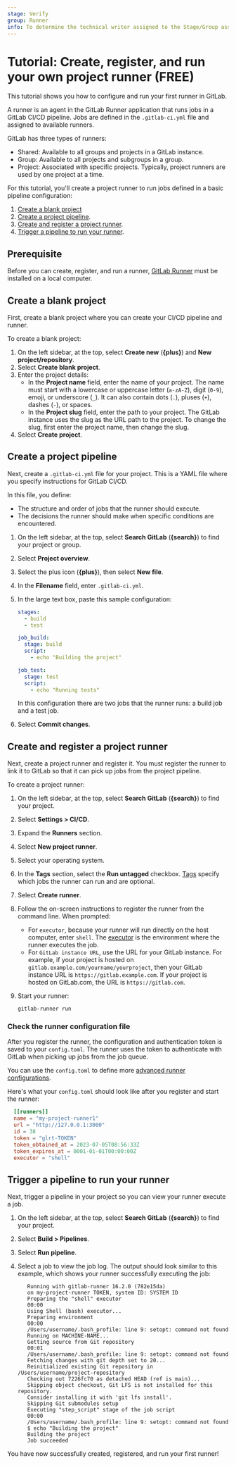 ```yaml
---
stage: Verify
group: Runner
info: To determine the technical writer assigned to the Stage/Group associated with this page, see https://about.gitlab.com/handbook/product/ux/technical-writing/#assignments
---
```


# Tutorial: Create, register, and run your own project runner **(FREE)**

This tutorial shows you how to configure and run your first runner in GitLab.

A runner is an agent in the GitLab Runner application that runs jobs in a GitLab CI/CD pipeline.
Jobs are defined in the `.gitlab-ci.yml` file and assigned to available runners.

GitLab has three types of runners:

- Shared: Available to all groups and projects in a GitLab instance.
- Group: Available to all projects and subgroups in a group.
- Project: Associated with specific projects. Typically, project runners are used by one project at a time.

For this tutorial, you'll create a project runner to run jobs defined in a basic pipeline
configuration:

1. [Create a blank project](#create-a-blank-project)
1. [Create a project pipeline](#create-a-project-pipeline).
1. [Create and register a project runner](#create-and-register-a-project-runner).
1. [Trigger a pipeline to run your runner](#trigger-a-pipeline-to-run-your-runner).

## Prerequisite

Before you can create, register, and run a runner,  [GitLab Runner](https://docs.gitlab.com/runner/install/) must be installed on a local computer.

## Create a blank project

First, create a blank project where you can create your CI/CD pipeline and runner.

To create a blank project:

1. On the left sidebar, at the top, select **Create new** (**{plus}**) and **New project/repository**.
1. Select **Create blank project**.
1. Enter the project details:
   - In the **Project name** field, enter the name of your project. The name must start with a lowercase or uppercase letter (`a-zA-Z`), digit (`0-9`), emoji, or underscore (`_`). It can also contain dots (`.`), pluses (`+`), dashes (`-`), or spaces.
   - In the **Project slug** field, enter the path to your project. The GitLab instance uses the
     slug as the URL path to the project. To change the slug, first enter the project name,
     then change the slug.
1. Select **Create project**.

## Create a project pipeline

Next, create a `.gitlab-ci.yml` file for your project. This is a YAML file where you specify instructions for GitLab CI/CD.

In this file, you define:

- The structure and order of jobs that the runner should execute.
- The decisions the runner should make when specific conditions are encountered.

1. On the left sidebar, at the top, select **Search GitLab** (**{search}**) to find your project or group.
1. Select **Project overview**.
1. Select the plus icon (**{plus}**), then select **New file**.
1. In the **Filename** field, enter `.gitlab-ci.yml`.
1. In the large text box, paste this sample configuration:

   ```yaml
   stages:
     - build
     - test

   job_build:
     stage: build
     script:
       - echo "Building the project"

   job_test:
     stage: test
     script:
       - echo "Running tests"
   ```

   In this configuration there are two jobs that the runner runs: a build job and a test job.
1. Select **Commit changes**.

## Create and register a project runner

Next, create a project runner and register it. You must register the runner to link it
to GitLab so that it can pick up jobs from the project pipeline.

To create a project runner:

1. On the left sidebar, at the top, select **Search GitLab** (**{search}**) to find your project.
1. Select **Settings > CI/CD**.
1. Expand the **Runners** section.
1. Select **New project runner**.
1. Select your operating system.
1. In the **Tags** section, select the **Run untagged** checkbox. [Tags](../../ci/runners/configure_runners.md#use-tags-to-control-which-jobs-a-runner-can-run) specify which jobs
   the runner can run and are optional.
1. Select **Create runner**.
1. Follow the on-screen instructions to register the runner from the command line. When prompted:
   - For `executor`, because your runner will run directly on the host computer, enter `shell`. The [executor](https://docs.gitlab.com/runner/executors/)
     is the environment where the runner executes the job.
   - For `GitLab instance URL`, use the URL for your GitLab instance. For example, if your project
     is hosted on `gitlab.example.com/yourname/yourproject`, then your GitLab instance URL is `https://gitlab.example.com`.
     If your project is hosted on GitLab.com, the URL is `https://gitlab.com`.
1. Start your runner:

   ```shell
   gitlab-runner run
   ```

### Check the runner configuration file

After you register the runner, the configuration and authentication token is saved to your `config.toml`. The runner uses the
token to authenticate with GitLab when picking up jobs from the job queue.

You can use the `config.toml` to
define more [advanced runner configurations](https://docs.gitlab.com/runner/configuration/advanced-configuration.html).

Here's what your `config.toml` should look like after you register and start the runner:

```toml
  [[runners]]
  name = "my-project-runner1"
  url = "http://127.0.0.1:3000"
  id = 38
  token = "glrt-TOKEN"
  token_obtained_at = 2023-07-05T08:56:33Z
  token_expires_at = 0001-01-01T00:00:00Z
  executor = "shell"
```

## Trigger a pipeline to run your runner

Next, trigger a pipeline in your project so you can view your runner execute a job.

1. On the left sidebar, at the top, select **Search GitLab** (**{search}**) to find your project.
1. Select **Build > Pipelines**.
1. Select **Run pipeline**.
1. Select a job to view the job log. The output should look similar to this example, which shows
   your runner successfully executing the job:

   ```shell
      Running with gitlab-runner 16.2.0 (782e15da)
      on my-project-runner TOKEN, system ID: SYSTEM ID
      Preparing the "shell" executor
      00:00
      Using Shell (bash) executor...
      Preparing environment
      00:00
      /Users/username/.bash_profile: line 9: setopt: command not found
      Running on MACHINE-NAME...
      Getting source from Git repository
      00:01
      /Users/username/.bash_profile: line 9: setopt: command not found
      Fetching changes with git depth set to 20...
      Reinitialized existing Git repository in /Users/username/project-repository
      Checking out 7226fc70 as detached HEAD (ref is main)...
      Skipping object checkout, Git LFS is not installed for this repository.
      Consider installing it with 'git lfs install'.
      Skipping Git submodules setup
      Executing "step_script" stage of the job script
      00:00
      /Users/username/.bash_profile: line 9: setopt: command not found
      $ echo "Building the project"
      Building the project
      Job succeeded

   ```

You have now successfully created, registered, and run your first runner!
